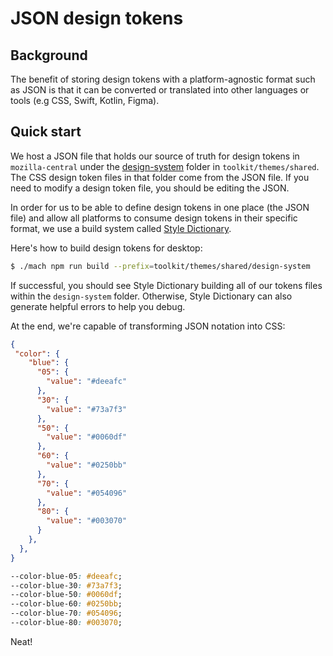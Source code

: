 # JSON design tokens
## Background
The benefit of storing design tokens with a platform-agnostic format such as JSON is that it can be converted or translated into other languages or tools (e.g CSS, Swift, Kotlin, Figma).

## Quick start
We host a JSON file that holds our source of truth for design tokens in `mozilla-central` under the [design-system](https://searchfox.org/mozilla-central/source/toolkit/themes/shared/design-system) folder in `toolkit/themes/shared`. The CSS design token files in that folder come from the JSON file. If you need to modify a design token file, you should be editing the JSON.

In order for us to be able to define design tokens in one place (the JSON file) and allow all platforms to consume design tokens in their specific format, we use a build system called [Style Dictionary](https://amzn.github.io/style-dictionary/#/).

Here's how to build design tokens for desktop:

```sh
$ ./mach npm run build --prefix=toolkit/themes/shared/design-system
```

If successful, you should see Style Dictionary building all of our tokens files within the `design-system` folder. Otherwise, Style Dictionary can also generate helpful errors to help you debug.

At the end, we're capable of transforming JSON notation into CSS:

```json
{
 "color": {
    "blue": {
      "05": {
        "value": "#deeafc"
      },
      "30": {
        "value": "#73a7f3"
      },
      "50": {
        "value": "#0060df"
      },
      "60": {
        "value": "#0250bb"
      },
      "70": {
        "value": "#054096"
      },
      "80": {
        "value": "#003070"
      }
    },
  },
}
```

```css
--color-blue-05: #deeafc;
--color-blue-30: #73a7f3;
--color-blue-50: #0060df;
--color-blue-60: #0250bb;
--color-blue-70: #054096;
--color-blue-80: #003070;
```

Neat!

